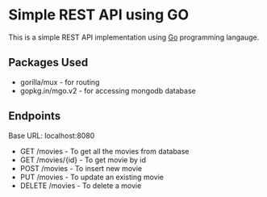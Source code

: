 # Simple REST API using GO

This is a simple REST API implementation using [Go](https://golang.org) programming langauge.

## Packages Used

* gorilla/mux - for routing
* gopkg.in/mgo.v2 - for accessing mongodb database

## Endpoints

Base URL: localhost:8080

* GET /movies - To get all the movies from database
* GET /movies/{id} - To get movie by id
* POST /movies - To insert new movie
* PUT /movies - To update an existing movie
* DELETE /movies - To delete a movie